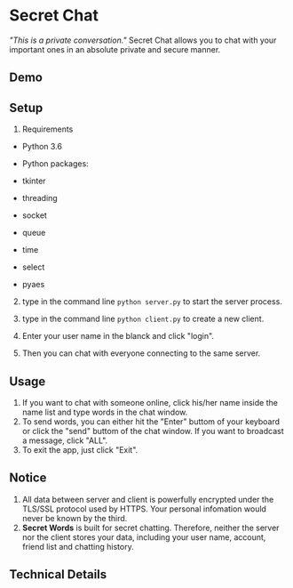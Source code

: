# Secret Chat
*"This is a private conversation."*
Secret Chat allows you to chat with your important ones in an absolute private and secure manner.

## Demo

## Setup
1. Requirements

- Python 3.6

- Python packages:
 - tkinter
 - threading
 - socket
 - queue
 - time
 - select
 - pyaes

2. type in the command line `python server.py` to start the server process.

3. type in the command line `python client.py` to create a new client.

4. Enter your user name in the blanck and click "login".

5. Then you can chat with everyone connecting to the same server.

## Usage
1. If you want to chat with someone online, click his/her name inside the name list and type words in the chat window.
2. To send words, you can either hit the "Enter" buttom of your keyboard or click the "send" buttom of the chat window. If you want to broadcast a message, click "ALL".
3. To exit the app, just click "Exit".

## Notice
1. All data between server and client is powerfully encrypted under the TLS/SSL protocol used by HTTPS. Your personal infomation would never be known by the third.
2. **Secret Words** is built for secret chatting. Therefore, neither the server nor the client stores your data, including your user name, account, friend list and chatting history. 

## Technical Details
